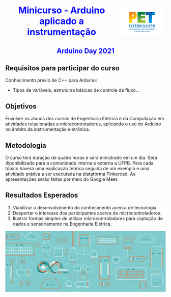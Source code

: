<div>
  <div style="width: 100%; display: 'block';">
  <a href="http://www.cear.ufpb.br/pet">
      <img src="/images/logopet.png" width="150px" align="right">
  </a>
  </div>
  <div style="width: 100%; display: 'block';">
  <h1 Align='center'>
    <font color='blue'>
        Minicurso - Arduino aplicado a instrumentação
    </font>
  </h1>

  <h2 Align='center'>
    <font color='blue'>
        Arduino Day 2021
    </font>
  </h2>
  <div>
</div>

## Requisitos para participar do curso
Conhecimento prévio de C++ para Arduino:
  * Tipos de variáveis, estruturas básicas de controle de fluxo…

## Objetivos
Envolver os alunos dos cursos de Engenharia Elétrica e da Computação em atividades relacionadas a microcontroladores, aplicando o uso do Arduino no âmbito da instrumentação eletrônica.

## Metodologia
O curso terá duração de quatro horas e será ministrado em um dia. Será diponibilizado para a comunidade interna e externa a UFPB. Para cada tópico haverá uma explicação teórica seguida de um exemplo e uma atividade prática a ser executada na plataforma Tinkercad. As apresentações serão feitas por meio do Google Meet.

## Resultados Esperados
  1. Viabilizar o desenvolvimento do conhecimento acerca de tecnologia.
  2. Despertar o interesse dos participantes acerca de microcontroladores.
  3. Ilustrar formas simples de utilizar microcontroladores para captação de dados e sensoriamento na Engenharia Elétrica.


<a href="https://github.com/PETEletricaUFPB">
  <img src="/images/capa.png">
</a>
